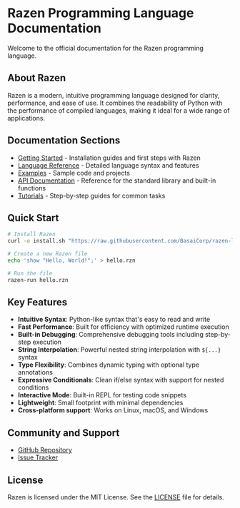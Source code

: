 # Razen Programming Language Documentation

Welcome to the official documentation for the Razen programming language.

## About Razen

Razen is a modern, intuitive programming language designed for clarity, performance, and ease of use. It combines the readability of Python with the performance of compiled languages, making it ideal for a wide range of applications.

## Documentation Sections

- [Getting Started](getting-started/README.md) - Installation guides and first steps with Razen
- [Language Reference](language-reference/README.md) - Detailed language syntax and features
- [Examples](examples/README.md) - Sample code and projects
- [API Documentation](api/README.md) - Reference for the standard library and built-in functions
- [Tutorials](tutorials/README.md) - Step-by-step guides for common tasks

## Quick Start

```bash
# Install Razen
curl -o install.sh "https://raw.githubusercontent.com/BasaiCorp/razen-lang/main/install.sh" && chmod +x install.sh && sudo ./install.sh

# Create a new Razen file
echo 'show "Hello, World!";' > hello.rzn

# Run the file
razen-run hello.rzn
```

## Key Features

- **Intuitive Syntax**: Python-like syntax that's easy to read and write
- **Fast Performance**: Built for efficiency with optimized runtime execution
- **Built-in Debugging**: Comprehensive debugging tools including step-by-step execution
- **String Interpolation**: Powerful nested string interpolation with `${...}` syntax
- **Type Flexibility**: Combines dynamic typing with optional type annotations
- **Expressive Conditionals**: Clean if/else syntax with support for nested conditions
- **Interactive Mode**: Built-in REPL for testing code snippets
- **Lightweight**: Small footprint with minimal dependencies
- **Cross-platform support**: Works on Linux, macOS, and Windows

## Community and Support

- [GitHub Repository](https://github.com/BasaiCorp/razen-lang)
- [Issue Tracker](https://github.com/BasaiCorp/razen-lang/issues)

## License

Razen is licensed under the MIT License. See the [LICENSE](../LICENSE) file for details.
